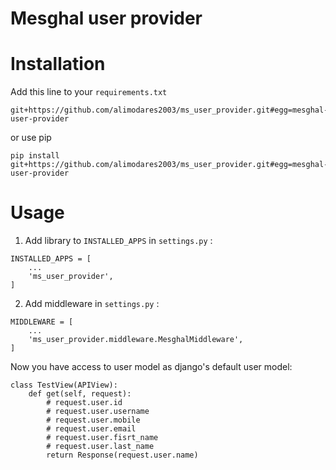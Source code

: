 # Mesghal user provider
# Installation

Add this line to your ```requirements.txt```
```
git+https://github.com/alimodares2003/ms_user_provider.git#egg=mesghal-user-provider
```
or use pip
```
pip install git+https://github.com/alimodares2003/ms_user_provider.git#egg=mesghal-user-provider
```
# Usage
1. Add library to ```INSTALLED_APPS``` in ```settings.py``` :

```
INSTALLED_APPS = [
    ...
    'ms_user_provider',
]
```

2. Add middleware in ```settings.py``` :
```
MIDDLEWARE = [
    ...
    'ms_user_provider.middleware.MesghalMiddleware',
]
```

Now you have access to user model as django's default user model:
```
class TestView(APIView):
    def get(self, request):
        # request.user.id
        # request.user.username
        # request.user.mobile
        # request.user.email
        # request.user.fisrt_name
        # request.user.last_name
        return Response(request.user.name)
```